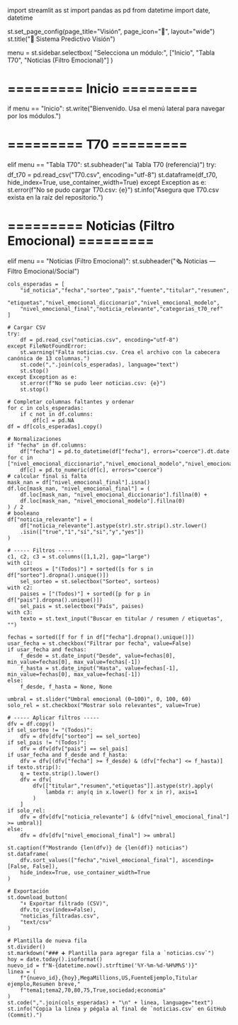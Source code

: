 import streamlit as st
import pandas as pd
from datetime import date, datetime

st.set_page_config(page_title="Visión", page_icon="🔮", layout="wide")
st.title("🔮 Sistema Predictivo Visión")

menu = st.sidebar.selectbox(
    "Selecciona un módulo:",
    ["Inicio", "Tabla T70", "Noticias (Filtro Emocional)"]
)

# ========= Inicio =========
if menu == "Inicio":
    st.write("Bienvenido. Usa el menú lateral para navegar por los módulos.")

# ========= T70 =========
elif menu == "Tabla T70":
    st.subheader("📊 Tabla T70 (referencia)")
    try:
        df_t70 = pd.read_csv("T70.csv", encoding="utf-8")
        st.dataframe(df_t70, hide_index=True, use_container_width=True)
    except Exception as e:
        st.error(f"No se pudo cargar T70.csv: {e}")
        st.info("Asegura que T70.csv exista en la raíz del repositorio.")

# ========= Noticias (Filtro Emocional) =========
elif menu == "Noticias (Filtro Emocional)":
    st.subheader("🗞️ Noticias — Filtro Emocional/Social")

    cols_esperadas = [
        "id_noticia","fecha","sorteo","pais","fuente","titular","resumen",
        "etiquetas","nivel_emocional_diccionario","nivel_emocional_modelo",
        "nivel_emocional_final","noticia_relevante","categorias_t70_ref"
    ]

    # Cargar CSV
    try:
        df = pd.read_csv("noticias.csv", encoding="utf-8")
    except FileNotFoundError:
        st.warning("Falta noticias.csv. Crea el archivo con la cabecera canónica de 13 columnas.")
        st.code(",".join(cols_esperadas), language="text")
        st.stop()
    except Exception as e:
        st.error(f"No se pudo leer noticias.csv: {e}")
        st.stop()

    # Completar columnas faltantes y ordenar
    for c in cols_esperadas:
        if c not in df.columns:
            df[c] = pd.NA
    df = df[cols_esperadas].copy()

    # Normalizaciones
    if "fecha" in df.columns:
        df["fecha"] = pd.to_datetime(df["fecha"], errors="coerce").dt.date
    for c in ["nivel_emocional_diccionario","nivel_emocional_modelo","nivel_emocional_final"]:
        df[c] = pd.to_numeric(df[c], errors="coerce")
    # calcular final si falta
    mask_nan = df["nivel_emocional_final"].isna()
    df.loc[mask_nan, "nivel_emocional_final"] = (
        df.loc[mask_nan, "nivel_emocional_diccionario"].fillna(0) +
        df.loc[mask_nan, "nivel_emocional_modelo"].fillna(0)
    ) / 2
    # booleano
    df["noticia_relevante"] = (
        df["noticia_relevante"].astype(str).str.strip().str.lower()
        .isin(["true","1","sí","si","y","yes"])
    )

    # ----- Filtros -----
    c1, c2, c3 = st.columns([1,1,2], gap="large")
    with c1:
        sorteos = ["(Todos)"] + sorted([s for s in df["sorteo"].dropna().unique()])
        sel_sorteo = st.selectbox("Sorteo", sorteos)
    with c2:
        paises = ["(Todos)"] + sorted([p for p in df["pais"].dropna().unique()])
        sel_pais = st.selectbox("País", paises)
    with c3:
        texto = st.text_input("Buscar en titular / resumen / etiquetas", "")

    fechas = sorted([f for f in df["fecha"].dropna().unique()])
    usar_fecha = st.checkbox("Filtrar por fecha", value=False)
    if usar_fecha and fechas:
        f_desde = st.date_input("Desde", value=fechas[0], min_value=fechas[0], max_value=fechas[-1])
        f_hasta = st.date_input("Hasta", value=fechas[-1], min_value=fechas[0], max_value=fechas[-1])
    else:
        f_desde, f_hasta = None, None

    umbral = st.slider("Umbral emocional (0–100)", 0, 100, 60)
    solo_rel = st.checkbox("Mostrar solo relevantes", value=True)

    # ----- Aplicar filtros -----
    dfv = df.copy()
    if sel_sorteo != "(Todos)":
        dfv = dfv[dfv["sorteo"] == sel_sorteo]
    if sel_pais != "(Todos)":
        dfv = dfv[dfv["pais"] == sel_pais]
    if usar_fecha and f_desde and f_hasta:
        dfv = dfv[(dfv["fecha"] >= f_desde) & (dfv["fecha"] <= f_hasta)]
    if texto.strip():
        q = texto.strip().lower()
        dfv = dfv[
            dfv[["titular","resumen","etiquetas"]].astype(str).apply(
                lambda r: any(q in x.lower() for x in r), axis=1
            )
        ]
    if solo_rel:
        dfv = dfv[dfv["noticia_relevante"] & (dfv["nivel_emocional_final"] >= umbral)]
    else:
        dfv = dfv[dfv["nivel_emocional_final"] >= umbral]

    st.caption(f"Mostrando {len(dfv)} de {len(df)} noticias")
    st.dataframe(
        dfv.sort_values(["fecha","nivel_emocional_final"], ascending=[False, False]),
        hide_index=True, use_container_width=True
    )

    # Exportación
    st.download_button(
        "⬇️ Exportar filtrado (CSV)",
        dfv.to_csv(index=False),
        "noticias_filtradas.csv",
        "text/csv"
    )

    # Plantilla de nueva fila
    st.divider()
    st.markdown("### ➕ Plantilla para agregar fila a `noticias.csv`")
    hoy = date.today().isoformat()
    nuevo_id = f"N-{datetime.now().strftime('%Y-%m-%d-%H%M%S')}"
    linea = (
        f"{nuevo_id},{hoy},MegaMillions,US,FuenteEjemplo,Titular ejemplo,Resumen breve,"
        f"tema1;tema2,70,80,75,True,sociedad;economia"
    )
    st.code(",".join(cols_esperadas) + "\n" + linea, language="text")
    st.info("Copia la línea y pégala al final de `noticias.csv` en GitHub (Commit).")